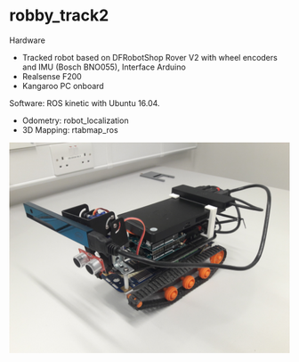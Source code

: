 # robby_track2
Hardware
- Tracked robot based on DFRobotShop Rover V2 with wheel encoders and IMU (Bosch BNO055), Interface Arduino
- Realsense F200
- Kangaroo PC onboard 

Software: ROS kinetic with Ubuntu 16.04.
- Odometry: robot_localization
- 3D Mapping: rtabmap_ros

![robot picture](https://github.com/harzus/robby_track2/blob/master/2018-04-10-robby_track2.jpg)
